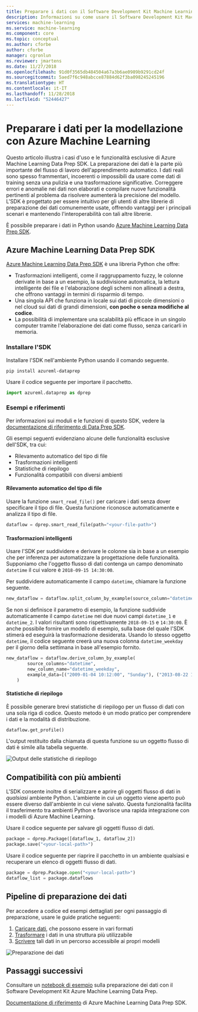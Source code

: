 ```yaml
---
title: Preparare i dati con il Software Development Kit Machine Learning Data Prep per Python di Azure
description: Informazioni su come usare il Software Development Kit Machine Learning Data Prep per Python di Azure per caricare dati di diversi formati, trasformarli per migliorarne l'usabilità e scriverli in una posizione accessibile ai propri modelli.
services: machine-learning
ms.service: machine-learning
ms.component: core
ms.topic: conceptual
ms.author: cforbe
author: cforbe
manager: cgronlun
ms.reviewer: jmartens
ms.date: 11/27/2018
ms.openlocfilehash: 91d0f3565db484504a67a3b6ae0989b9291cd24f
ms.sourcegitcommit: 5aed7f6c948abcce87884d62f3ba098245245196
ms.translationtype: HT
ms.contentlocale: it-IT
ms.lasthandoff: 11/28/2018
ms.locfileid: "52446427"
---
```

# <a name="prepare-data-for-modeling-with-azure-machine-learning"></a>Preparare i dati per la modellazione con Azure Machine Learning

Questo articolo illustra i casi d'uso e le funzionalità esclusive di Azure Machine Learning Data Prep SDK. La preparazione dei dati è la parte più importante del flusso di lavoro dell'apprendimento automatico. I dati reali sono spesso frammentari, incoerenti o impossibili da usare come dati di training senza una pulizia e una trasformazione significative. Correggere errori e anomalie nei dati non elaborati e compilare nuove funzionalità pertinenti al problema da risolvere aumenterà la precisione del modello. L'SDK è progettato per essere intuitivo per gli utenti di altre librerie di preparazione dei dati comunemente usate, offrendo vantaggi per i principali scenari e mantenendo l'interoperabilità con tali altre librerie.

È possibile preparare i dati in Python usando [ Azure Machine Learning Data Prep SDK](https://aka.ms/data-prep-sdk).

## <a name="azure-machine-learning-data-prep-sdk"></a>Azure Machine Learning Data Prep SDK

[Azure Machine Learning Data Prep SDK](https://aka.ms/data-prep-sdk) è una libreria Python che offre:

* Trasformazioni intelligenti, come il raggruppamento fuzzy, le colonne derivate in base a un esempio, la suddivisione automatica, la lettura intelligente dei file e l'elaborazione degli schemi non allineati a destra, che offrono vantaggi in termini di risparmio di tempo.
* Una singola API che funziona in locale sui dati di piccole dimensioni o nel cloud sui dati di grandi dimensioni, **con poche o senza modifiche al codice**.
* La possibilità di implementare una scalabilità più efficace in un singolo computer tramite l'elaborazione dei dati come flusso, senza caricarli in memoria.

### <a name="install-the-sdk"></a>Installare l'SDK

Installare l'SDK nell'ambiente Python usando il comando seguente.

```shell
pip install azureml-dataprep
```

Usare il codice seguente per importare il pacchetto.

```python
import azureml.dataprep as dprep
```

### <a name="examples-and-reference"></a>Esempi e riferimenti

Per informazioni sui moduli e le funzioni di questo SDK, vedere la [documentazione di riferimento di Data Prep SDK](https://aka.ms/data-prep-sdk).

Gli esempi seguenti evidenziano alcune delle funzionalità esclusive dell'SDK, tra cui:

* Rilevamento automatico del tipo di file
* Trasformazioni intelligenti
* Statistiche di riepilogo
* Funzionalità compatibili con diversi ambienti


#### <a name="automatic-file-type-detection"></a>Rilevamento automatico del tipo di file

Usare la funzione `smart_read_file()` per caricare i dati senza dover specificare il tipo di file. Questa funzione riconosce automaticamente e analizza il tipo di file.

```python
dataflow = dprep.smart_read_file(path="<your-file-path>")
```

#### <a name="intelligent-transforms"></a>Trasformazioni intelligenti

Usare l'SDK per suddividere e derivare le colonne sia in base a un esempio che per inferenza per automatizzare la progettazione delle funzionalità. Supponiamo che l'oggetto flusso di dati contenga un campo denominato `datetime` il cui valore è `2018-09-15 14:30:00`.

Per suddividere automaticamente il campo `datetime`, chiamare la funzione seguente.

```python
new_dataflow = dataflow.split_column_by_example(source_column="datetime")
```

Se non si definisce il parametro di esempio, la funzione suddivide automaticamente il campo `datetime` nei due nuovi campi `datetime_1` e `datetime_2`. I valori risultanti sono rispettivamente `2018-09-15` e `14:30:00`. È anche possibile fornire un modello di esempio, sulla base del quale l'SDK stimerà ed eseguirà la trasformazione desiderata. Usando lo stesso oggetto `datetime`, il codice seguente creerà una nuova colonna `datetime_weekday` per il giorno della settimana in base all'esempio fornito.

```python
new_dataflow = dataflow.derive_column_by_example(
        source_columns="datetime", 
        new_column_name="datetime_weekday", 
        example_data=[("2009-01-04 10:12:00", "Sunday"), ("2013-08-22 17:00:00", "Thursday")]
    )
```

#### <a name="summary-statistics"></a>Statistiche di riepilogo

È possibile generare brevi statistiche di riepilogo per un flusso di dati con una sola riga di codice. Questo metodo è un modo pratico per comprendere i dati e la modalità di distribuzione.

```python
dataflow.get_profile()
```

L'output restituito dalla chiamata di questa funzione su un oggetto flusso di dati è simile alla tabella seguente.

![Output delle statistiche di riepilogo](./media/concept-data-preparation/output-example.png)

## <a name="multiple-environment-compatibilities"></a>Compatibilità con più ambienti

L'SDK consente inoltre di serializzare e aprire gli oggetti flusso di dati in *qualsiasi* ambiente Python. L'ambiente in cui un oggetto viene aperto può essere diverso dall'ambiente in cui viene salvato. Questa funzionalità facilita il trasferimento tra ambienti Python e favorisce una rapida integrazione con i modelli di Azure Machine Learning.

Usare il codice seguente per salvare gli oggetti flusso di dati.

```python
package = dprep.Package([dataflow_1, dataflow_2])
package.save("<your-local-path>")
```

Usare il codice seguente per riaprire il pacchetto in un ambiente qualsiasi e recuperare un elenco di oggetti flusso di dati.

```python
package = dprep.Package.open("<your-local-path>")
dataflow_list = package.dataflows
```

## <a name="data-preparation-pipeline"></a>Pipeline di preparazione dei dati

Per accedere a codice ed esempi dettagliati per ogni passaggio di preparazione, usare le guide pratiche seguenti:

1. [Caricare dati](how-to-load-data.md), che possono essere in vari formati
2. [Trasformare](how-to-transform-data.md) i dati in una struttura più utilizzabile
3. [Scrivere](how-to-write-data.md) tali dati in un percorso accessibile ai propri modelli

![Preparazione dei dati](./media/concept-data-preparation/data-prep-process.png)

## <a name="next-steps"></a>Passaggi successivi

Consultare un [notebook di esempio](https://github.com/Microsoft/AMLDataPrepDocs/tree/master/tutorials/getting-started/getting-started.ipynb) sulla preparazione dei dati con il Software Development Kit Azure Machine Learning Data Prep.

[Documentazione di riferimento](https://docs.microsoft.com/python/api/overview/azure/dataprep/intro?view=azure-dataprep-py) di Azure Machine Learning Data Prep SDK.
